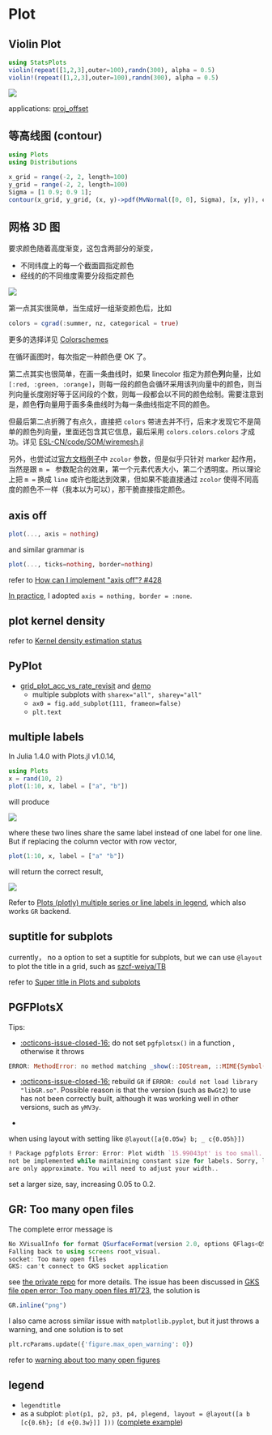 # Plot

## Violin Plot

```julia
using StatsPlots
violin(repeat([1,2,3],outer=100),randn(300), alpha = 0.5)
violin!(repeat([1,2,3],outer=100),randn(300), alpha = 0.5)
```

![](https://user-images.githubusercontent.com/13688320/144347994-b8d997d4-e8b0-4829-8287-1354d219ecd7.png)

applications: [proj_offset](https://github.com/szcf-weiya/Clouds/issues/23#issuecomment-706719762)

## 等高线图 (contour)

```julia
using Plots
using Distributions

x_grid = range(-2, 2, length=100)
y_grid = range(-2, 2, length=100)
Sigma = [1 0.9; 0.9 1];
contour(x_grid, y_grid, (x, y)->pdf(MvNormal([0, 0], Sigma), [x, y]), cbar=false)
```

## 网格 3D 图

要求颜色随着高度渐变，这包含两部分的渐变，

- 不同纬度上的每一个截面圆指定颜色
- 经线的的不同维度需要分段指定颜色

![](https://user-images.githubusercontent.com/13688320/83348932-2bca7600-a363-11ea-9ad0-07da29102ca0.png)

第一点其实很简单，当生成好一组渐变颜色后，比如

```julia
colors = cgrad(:summer, nz, categorical = true)
```

更多的选择详见 [Colorschemes](https://docs.juliaplots.org/latest/generated/colorschemes/)

在循环画图时，每次指定一种颜色便 OK 了。

第二点其实也很简单，在画一条曲线时，如果 linecolor 指定为颜色**列**向量，比如 `[:red, :green, :orange]`，则每一段的颜色会循环采用该列向量中的颜色，则当列向量长度刚好等于区间段的个数，则每一段都会以不同的颜色绘制。需要注意到是，颜色**行**向量用于画多条曲线时为每一条曲线指定不同的颜色。

但最后第二点折腾了有点久，直接把 `colors` 带进去并不行，后来才发现它不是简单的颜色列向量，里面还包含其它信息，最后采用 `colors.colors.colors` 才成功。详见 [ESL-CN/code/SOM/wiremesh.jl](https://github.com/szcf-weiya/ESL-CN/blob/5e8d95299d4c53d8f509324546b40c65b31a3666/code/SOM/wiremesh.jl#L52-L54)

另外，也尝试过[官方文档例子](http://docs.juliaplots.org/latest/generated/gr/#gr-ref24-1)中 `zcolor` 参数，但是似乎只针对 marker 起作用，当然是跟 `m = ` 参数配合的效果，第一个元素代表大小，第二个透明度。所以理论上把 `m =` 换成 `line` 或许也能达到效果，但如果不能直接通过 `zcolor` 使得不同高度的颜色不一样（我本以为可以），那干脆直接指定颜色。 

## axis off

```julia
plot(..., axis = nothing)
```

and similar grammar is

```julia
plot(..., ticks=nothing, border=nothing)
```

refer to [How can I implement "axis off"? #428](https://github.com/JuliaPlots/Plots.jl/issues/428)

[In practice](https://github.com/szcf-weiya/Cell-Video/blob/577a1558e93970414ea10fc0e5012905d50cf765/realdata/run.jl#L278), I adopted `axis = nothing, border = :none`.

## plot kernel density

refer to [Kernel density estimation status](https://discourse.julialang.org/t/kernel-density-estimation-status/5928)

## PyPlot

- [grid_plot_acc_vs_rate_revisit](https://github.com/szcf-weiya/Cell-Video/blob/8cffd45451c0b1af9da4199c7ef611d836c0e86e/DP/visualization.jl#L155-L217) and [demo](https://github.com/szcf-weiya/Cell-Video/blob/last-revisit/DP/110_original_with_revisit_2019-10-09T11:20:28_oracle_setting_2019-09-22T20:06:59_precision.pdf)
    - multiple subplots with `sharex="all", sharey="all"`
    -  `ax0 = fig.add_subplot(111, frameon=false)`
    - `plt.text`

## multiple labels

In Julia 1.4.0 with Plots.jl v1.0.14,

```julia
using Plots
x = rand(10, 2)
plot(1:10, x, label = ["a", "b"])
```

will produce

![](labels_col.png)

where these two lines share the same label instead of one label for one line. But if replacing the column vector with row vector,

```julia
plot(1:10, x, label = ["a" "b"])
```

will return the correct result,

![](labels_row.png)

Refer to [Plots (plotly) multiple series or line labels in legend](https://discourse.julialang.org/t/plots-plotly-multiple-series-or-line-labels-in-legend/13001), which also works `GR` backend.

## suptitle for subplots

currently， no a option to set a suptitle for subplots, but we can use `@layout` to plot the title in a grid, such as [szcf-weiya/TB](https://github.com/szcf-weiya/TB/blob/c332307263cdbab20a453e6abe74790236321048/CFPC/sim_cpc_scores.jl#L87-L93)

refer to [Super title in Plots and subplots](https://discourse.julialang.org/t/super-title-in-plots-and-subplots/29865/4)

## PGFPlotsX

Tips:

- [:octicons-issue-closed-16:](https://github.com/szcf-weiya/Clouds/issues/35) do not set `pgfplotsx()` in a function , otherwise it throws

```julia
ERROR: MethodError: no method matching _show(::IOStream, ::MIME{Symbol("application/pdf")}, ::Plots.Plot{Plots.PGFPlotsXBackend}) 
```

- [:octicons-issue-closed-16:](https://github.com/szcf-weiya/Clouds/issues/53) rebuild `GR` if `ERROR: could not load library "libGR.so"`. Possible reason is that the version (such as `BwGt2`) to use has not been correctly built, although it was working well in other versions, such as `yMV3y`.

- []()

when using layout with setting like `@layout([a{0.05w} b; _ c{0.05h}])`

```julia
! Package pgfplots Error: Error: Plot width `15.99043pt' is too small. This can
not be implemented while maintaining constant size for labels. Sorry, label sizes 
are only approximate. You will need to adjust your width..
```

set a larger size, say, increasing 0.05 to 0.2.

## GR: Too many open files

The complete error message is 

```julia
No XVisualInfo for format QSurfaceFormat(version 2.0, options QFlags<QSurfaceFormat::FormatOption>(), depthBufferSize -1, redBufferSize 1, greenBufferSize 1, blueBufferSize 1, alphaBufferSize -1, stencilBufferSize -1, samples -1, swapBehavior QSurfaceFormat::SwapBehavior(SingleBuffer), swapInterval 1, profile  QSurfaceFormat::OpenGLContextProfile(NoProfile))
Falling back to using screens root_visual.
socket: Too many open files
GKS: can't connect to GKS socket application
```

see [the private repo](https://github.com/szcf-weiya/Clouds/issues/34) for more details. The issue has been discussed in [GKS file open error: Too many open files #1723](https://github.com/JuliaPlots/Plots.jl/issues/1723), the solution is

```julia
GR.inline("png")
```

I also came across similar issue with `matplotlib.pyplot`, but it just throws a warning, and one solution is to set

```python
plt.rcParams.update({'figure.max_open_warning': 0})
```

refer to [warning about too many open figures](https://stackoverflow.com/questions/21884271/warning-about-too-many-open-figures)

## legend

- `legendtitle`
- as a subplot: `plot(p1, p2, p3, p4, plegend, layout = @layout([a b [c{0.6h}; [d e{0.3w}]] ]))` ([complete example](https://github.com/szcf-weiya/Cell-Video/blob/4721ef10b6f77f59dbed639c6806faa1b644ba06/DP/visualization.jl#L610))